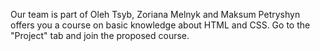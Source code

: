 Our team is part of Oleh Tsyb, Zoriana Melnyk and Maksum Petryshyn offers you a course on basic knowledge about HTML and CSS. Go to the "Project" tab and join the proposed course.
